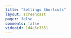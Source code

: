 ```yaml
---
title: "Settings Shortcuts"
layout: screencast 
pager: false
comments: false
videoid: 1d4e5c3351
---
```

